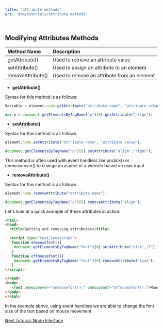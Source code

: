 ```yaml
---
title: 'attribute methods'
uri: 'dom/tutorials/attribute methods'

---
```

## Modifying Attributes Methods

|Method Name|Description|
|:----------|:----------|
|getAttribute()|Used to retrieve an attribute value|
|setAttribute()|Used to assign an attribute to an element|
|removeAttribute()|Used to remove an attribute from an element|

-   **getAttribute()**

Syntax for this method is as follows:

``` js
Variable = element.node.getAttribute("attribute name", "attribute value");
```

``` js
var x = document.getElementsByTagName("p")[0].getAttribute("align");
```

-   **setAttribute()**

Syntax for this method is as follows:

``` js
element.node.setAttribute("attribute name", "attribute value");
```

``` js
document.getElementsByTagName("p")[0].setAttribute("align","right");
```

 This method is often used with event handlers like onclick() or onmouseover() to change an aspect of a website based on user input.

-   **removeAttribute()**

Syntax for this method is as follows:

``` js
element.node.removeAttribute("attribute name");
```

``` js
document.getElementsByTagName("p")[0].removeAttribute("align");
```

 Let's look at a quick example of these attributes in action:

``` html
<html>
<head>
  <title>Setting and removing attributes</title>

  <script type="text/javascript">
   function onmousefont(){
    document.getElementsByTagName("font")[0].setAttribute("size","7");
   }
   function offmousefont(){
    document.getElementsByTagName("font")[0].removeAttribute("size");
   }
</script>

</head>
<body>
   <font onmouseover="onmousefont();" onmouseout="offmousefont();">Mouse over me! </font>
</body>
</html>
```

 In the example above, using event handlers we are able to change the font size of the text based on mouse movement.

[Next Tutorial: Node Interface](/dom/tutorials/node_interface)
